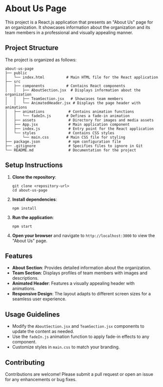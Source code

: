 # About Us Page

This project is a React.js application that presents an "About Us" page for an organization. It showcases information about the organization and its team members in a professional and visually appealing manner.

## Project Structure

The project is organized as follows:

```
about-us-page
├── public
│   └── index.html          # Main HTML file for the React application
├── src
│   ├── components          # Contains React components
│   │   ├── AboutSection.jsx  # Displays information about the organization
│   │   ├── TeamSection.jsx   # Showcases team members
│   │   └── AnimatedHeader.jsx # Displays the page header with animations
│   ├── animations           # Contains animation functions
│   │   └── fadeIn.js       # Defines a fade-in animation
│   ├── assets               # Directory for images and media assets
│   ├── App.jsx              # Main application component
│   ├── index.js             # Entry point for the React application
│   └── styles               # Contains CSS styles
│       └── main.css        # Main CSS file for styling
├── package.json             # npm configuration file
├── .gitignore               # Specifies files to ignore in Git
└── README.md                # Documentation for the project
```

## Setup Instructions

1. **Clone the repository**:
   ```
   git clone <repository-url>
   cd about-us-page
   ```

2. **Install dependencies**:
   ```
   npm install
   ```

3. **Run the application**:
   ```
   npm start
   ```

4. **Open your browser** and navigate to `http://localhost:3000` to view the "About Us" page.

## Features

- **About Section**: Provides detailed information about the organization.
- **Team Section**: Displays profiles of team members with images and descriptions.
- **Animated Header**: Features a visually appealing header with animations.
- **Responsive Design**: The layout adapts to different screen sizes for a seamless user experience.

## Usage Guidelines

- Modify the `AboutSection.jsx` and `TeamSection.jsx` components to update the content as needed.
- Use the `fadeIn.js` animation function to apply fade-in effects to any component.
- Customize styles in `main.css` to match your branding.

## Contributing

Contributions are welcome! Please submit a pull request or open an issue for any enhancements or bug fixes.